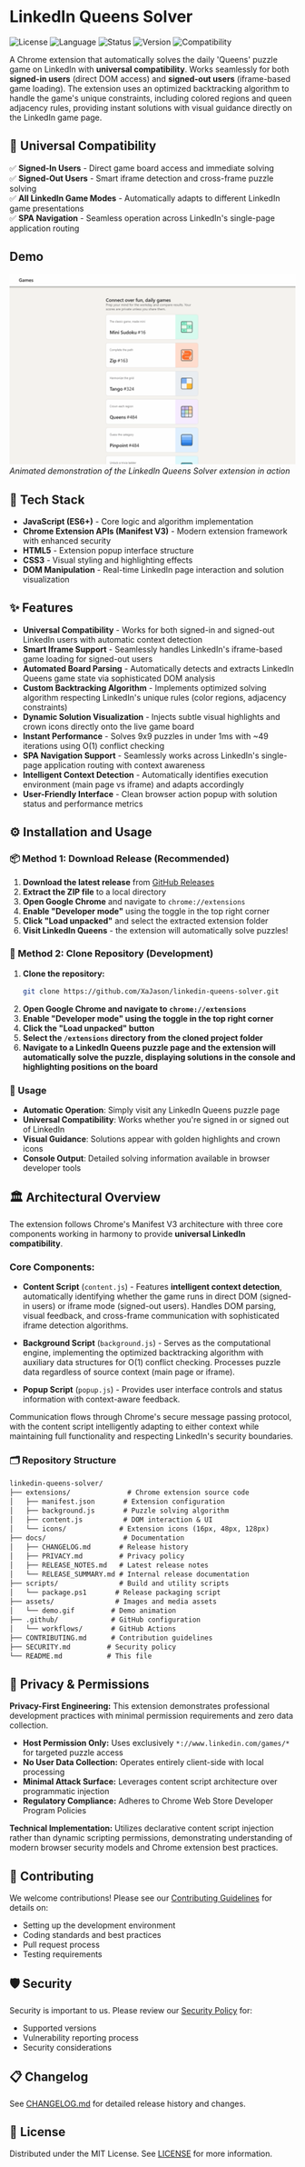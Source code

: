# LinkedIn Queens Solver

![License](https://img.shields.io/badge/license-MIT-blue.svg)
![Language](https://img.shields.io/badge/language-JavaScript-yellow.svg)
![Status](https://img.shields.io/badge/status-Complete-brightgreen.svg)
![Version](https://img.shields.io/badge/version-1.1.0-blue.svg)
![Compatibility](https://img.shields.io/badge/compatibility-Universal-green.svg)

A Chrome extension that automatically solves the daily 'Queens' puzzle game on LinkedIn with **universal compatibility**. Works seamlessly for both **signed-in users** (direct DOM access) and **signed-out users** (iframe-based game loading). The extension uses an optimized backtracking algorithm to handle the game's unique constraints, including colored regions and queen adjacency rules, providing instant solutions with visual guidance directly on the LinkedIn game page.

## 🚀 Universal Compatibility

✅ **Signed-In Users** - Direct game board access and immediate solving  
✅ **Signed-Out Users** - Smart iframe detection and cross-frame puzzle solving  
✅ **All LinkedIn Game Modes** - Automatically adapts to different LinkedIn game presentations  
✅ **SPA Navigation** - Seamless operation across LinkedIn's single-page application routing

## Demo

![Demo Animation - Extension solving LinkedIn Queens puzzle in real-time](assets/demo.gif)
*Animated demonstration of the LinkedIn Queens Solver extension in action*

## 🤖 Tech Stack

- **JavaScript (ES6+)** - Core logic and algorithm implementation
- **Chrome Extension APIs (Manifest V3)** - Modern extension framework with enhanced security
- **HTML5** - Extension popup interface structure
- **CSS3** - Visual styling and highlighting effects
- **DOM Manipulation** - Real-time LinkedIn page interaction and solution visualization

## ✨ Features

- **Universal Compatibility** - Works for both signed-in and signed-out LinkedIn users with automatic context detection
- **Smart Iframe Support** - Seamlessly handles LinkedIn's iframe-based game loading for signed-out users
- **Automated Board Parsing** - Automatically detects and extracts LinkedIn Queens game state via sophisticated DOM analysis
- **Custom Backtracking Algorithm** - Implements optimized solving algorithm respecting LinkedIn's unique rules (color regions, adjacency constraints)
- **Dynamic Solution Visualization** - Injects subtle visual highlights and crown icons directly onto the live game board
- **Instant Performance** - Solves 9x9 puzzles in under 1ms with ~49 iterations using O(1) conflict checking
- **SPA Navigation Support** - Seamlessly works across LinkedIn's single-page application routing with context awareness
- **Intelligent Context Detection** - Automatically identifies execution environment (main page vs iframe) and adapts accordingly
- **User-Friendly Interface** - Clean browser action popup with solution status and performance metrics

## ⚙️ Installation and Usage

### 📦 Method 1: Download Release (Recommended)
1. **Download the latest release** from [GitHub Releases](https://github.com/XaJason/linkedin-queens-solver/releases)
2. **Extract the ZIP file** to a local directory
3. **Open Google Chrome** and navigate to `chrome://extensions`
4. **Enable "Developer mode"** using the toggle in the top right corner
5. **Click "Load unpacked"** and select the extracted extension folder
6. **Visit LinkedIn Queens** - the extension will automatically solve puzzles!

### 🔧 Method 2: Clone Repository (Development)
1. **Clone the repository:**
   ```bash
   git clone https://github.com/XaJason/linkedin-queens-solver.git
   ```
2. **Open Google Chrome and navigate to `chrome://extensions`**
3. **Enable "Developer mode" using the toggle in the top right corner**
4. **Click the "Load unpacked" button**
5. **Select the `/extensions` directory from the cloned project folder**
6. **Navigate to a LinkedIn Queens puzzle page and the extension will automatically solve the puzzle, displaying solutions in the console and highlighting positions on the board**

### 🎯 Usage
- **Automatic Operation**: Simply visit any LinkedIn Queens puzzle page
- **Universal Compatibility**: Works whether you're signed in or signed out of LinkedIn  
- **Visual Guidance**: Solutions appear with golden highlights and crown icons
- **Console Output**: Detailed solving information available in browser developer tools

## 🏛️ Architectural Overview

The extension follows Chrome's Manifest V3 architecture with three core components working in harmony to provide **universal LinkedIn compatibility**. 

### Core Components:

- **Content Script** (`content.js`) - Features **intelligent context detection**, automatically identifying whether the game runs in direct DOM (signed-in users) or iframe mode (signed-out users). Handles DOM parsing, visual feedback, and cross-frame communication with sophisticated iframe detection algorithms.

- **Background Script** (`background.js`) - Serves as the computational engine, implementing the optimized backtracking algorithm with auxiliary data structures for O(1) conflict checking. Processes puzzle data regardless of source context (main page or iframe).

- **Popup Script** (`popup.js`) - Provides user interface controls and status information with context-aware feedback.

Communication flows through Chrome's secure message passing protocol, with the content script intelligently adapting to either context while maintaining full functionality and respecting LinkedIn's security boundaries.

### 🗂️ Repository Structure
```
linkedin-queens-solver/
├── extensions/              # Chrome extension source code
│   ├── manifest.json       # Extension configuration
│   ├── background.js       # Puzzle solving algorithm  
│   ├── content.js          # DOM interaction & UI
│   └── icons/             # Extension icons (16px, 48px, 128px)
├── docs/                   # Documentation
│   ├── CHANGELOG.md       # Release history
│   ├── PRIVACY.md         # Privacy policy
│   ├── RELEASE_NOTES.md   # Latest release notes
│   └── RELEASE_SUMMARY.md # Internal release documentation
├── scripts/               # Build and utility scripts
│   └── package.ps1       # Release packaging script
├── assets/               # Images and media assets
│   └── demo.gif         # Demo animation
├── .github/             # GitHub configuration
│   └── workflows/       # GitHub Actions
├── CONTRIBUTING.md      # Contribution guidelines
├── SECURITY.md         # Security policy
└── README.md           # This file
```

## 🔐 Privacy & Permissions

**Privacy-First Engineering:** This extension demonstrates professional development practices with minimal permission requirements and zero data collection.

- **Host Permission Only:** Uses exclusively `*://www.linkedin.com/games/*` for targeted puzzle access
- **No User Data Collection:** Operates entirely client-side with local processing
- **Minimal Attack Surface:** Leverages content script architecture over programmatic injection
- **Regulatory Compliance:** Adheres to Chrome Web Store Developer Program Policies

**Technical Implementation:** Utilizes declarative content script injection rather than dynamic scripting permissions, demonstrating understanding of modern browser security models and Chrome extension best practices.

## 🤝 Contributing

We welcome contributions! Please see our [Contributing Guidelines](CONTRIBUTING.md) for details on:
- Setting up the development environment
- Coding standards and best practices  
- Pull request process
- Testing requirements

## 🛡️ Security

Security is important to us. Please review our [Security Policy](SECURITY.md) for:
- Supported versions
- Vulnerability reporting process
- Security considerations

## 📋 Changelog

See [CHANGELOG.md](docs/CHANGELOG.md) for detailed release history and changes.

## 📜 License

Distributed under the MIT License. See [LICENSE](LICENSE) for more information.
